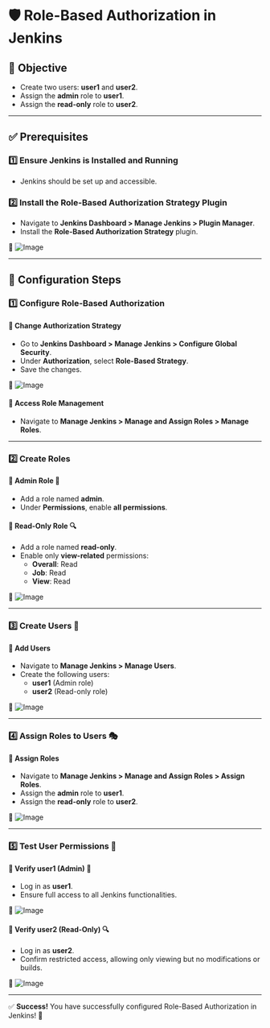 # 🛡️ Role-Based Authorization in Jenkins

## 🎯 Objective
- Create two users: **user1** and **user2**.
- Assign the **admin** role to **user1**.
- Assign the **read-only** role to **user2**.

---

## ✅ Prerequisites

### 1️⃣ Ensure Jenkins is Installed and Running
- Jenkins should be set up and accessible.

### 2️⃣ Install the Role-Based Authorization Strategy Plugin
- Navigate to **Jenkins Dashboard > Manage Jenkins > Plugin Manager**.
- Install the **Role-Based Authorization Strategy** plugin.

📌 ![Image](./images/Role-Based_Authorization_Strategy.jpg)

---

## 🔧 Configuration Steps

### 1️⃣ Configure Role-Based Authorization

#### 🔹 Change Authorization Strategy
- Go to **Jenkins Dashboard > Manage Jenkins > Configure Global Security**.
- Under **Authorization**, select **Role-Based Strategy**.
- Save the changes.

📌 ![Image](./images/Role-Based_Strategy.jpg)

#### 🔹 Access Role Management
- Navigate to **Manage Jenkins > Manage and Assign Roles > Manage Roles**.

---

### 2️⃣ Create Roles

#### 🔹 Admin Role 👑
- Add a role named **admin**.
- Under **Permissions**, enable **all permissions**.

#### 🔹 Read-Only Role 🔍
- Add a role named **read-only**.
- Enable only **view-related** permissions:
  - **Overall**: Read
  - **Job**: Read
  - **View**: Read

📌 ![Image](./images/Manage_Roles.jpg)

---

### 3️⃣ Create Users 👥

#### 🔹 Add Users
- Navigate to **Manage Jenkins > Manage Users**.
- Create the following users:
  - **user1** (Admin role)
  - **user2** (Read-only role)

📌 ![Image](./images/Users.jpg)

---

### 4️⃣ Assign Roles to Users 🎭

#### 🔹 Assign Roles
- Navigate to **Manage Jenkins > Manage and Assign Roles > Assign Roles**.
- Assign the **admin** role to **user1**.
- Assign the **read-only** role to **user2**.

📌 ![Image](./images/Assign_Roles.jpg)

---

### 5️⃣ Test User Permissions 🧪

#### 🔹 Verify **user1** (Admin) 👑
- Log in as **user1**.
- Ensure full access to all Jenkins functionalities.

📌 ![Image](./images/user1.jpg)

#### 🔹 Verify **user2** (Read-Only) 🔍
- Log in as **user2**.
- Confirm restricted access, allowing only viewing but no modifications or builds.

📌 ![Image](./images/user2.jpg)

---

✅ **Success!** You have successfully configured Role-Based Authorization in Jenkins! 🚀

